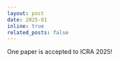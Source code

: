 ```yaml
---
layout: post
date: 2025-01
inline: true
related_posts: false
---
```


One paper is accepted to ICRA 2025!
